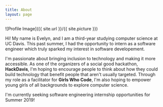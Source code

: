```yaml
---
title: About
layout: page
---
```

![Profile Image]({{ site.url }}/{{ site.picture }})

<p>Hi! My name is Evelyn, and I am a third-year studying computer science at UC Davis. This past summer, I had the opportunity to intern as a software engineer which truly sparked my interest in software developement.</p>

<p>I'm passionate about bringing inclusion to technology and making it more accessible. As one of the organizers of a social good hackathon, <strong>HackDavis</strong>, I'm hoping to encourage people to think about how they could build technology that benefit people that aren't usually targeted. Through my role as a facilitator for <strong>Girls Who Code</strong>, I'm also hoping to empower young girls of all backgrounds to explore computer science.</p>

<p>I'm currently seeking software engineering internship opportunities for Summer 2019!</p>
